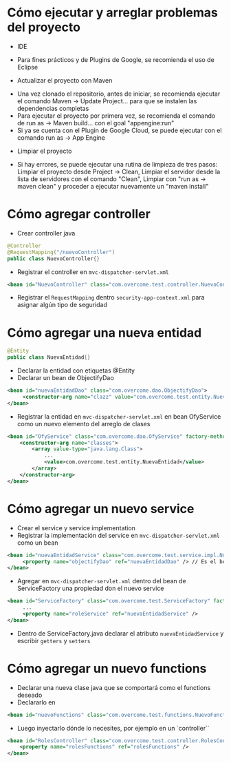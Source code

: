 
# Cómo ejecutar y arreglar problemas del proyecto
* IDE
- Para fines prácticos y de Plugins de Google, se recomienda el uso de Eclipse

* Actualizar el proyecto con Maven
- Una vez clonado el repositorio, antes de iniciar, se recomienda ejecutar el comando Maven -> Update Project... para que se instalen las dependencias completas
- Para ejecutar el proyecto por primera vez, se recomienda el comando de run as -> Maven build... con el goal "appengine:run" 
- Si ya se cuenta con el Plugin de Google Cloud, se puede ejecutar con el comando run as -> App Engine 

* Limpiar el proyecto
- Si hay errores, se puede ejecutar una rutina de limpieza de tres pasos: Limpiar el proyecto desde Project -> Clean, Limpiar el servidor desde la lista de servidores con el comando "Clean", Limpiar con "run as -> maven clean" y proceder a ejecutar nuevamente un "maven install"


# Cómo agregar controller
* Crear controller java
```java
@Controller
@RequestMapping("/nuevoController")
public class NuevoController{}
```
* Registrar el controller en `mvc-dispatcher-servlet.xml`
```xml
<bean id="NuevoController" class="com.overcome.test.controller.NuevoController" />
``` 
* Registrar el `RequestMapping` dentro  `security-app-context.xml` para asignar algún tipo de seguridad
 

# Cómo agregar una nueva entidad
```java
@Entity
public class NuevaEntidad{}
```
* Declarar la entidad con etiquetas @Entity
* Declarar un bean de ObjectifyDao
```xml
<bean id="nuevaEntidadDao" class="com.overcome.dao.ObjectifyDao">
     <constructor-arg name="clazz" value="com.overcome.test.entity.NuevaEntidad" />
</bean>
```
* Registrar la entidad en `mvc-dispatcher-servlet.xml` en bean OfyService como un nuevo elemento del arreglo de clases
```xml
<bean id="OfyService" class="com.overcome.dao.OfyService" factory-method="getInstance">
	<constructor-arg name="classes">
		<array value-type="java.lang.Class">
            ...
			<value>com.overcome.test.entity.NuevaEntidad</value>
		</array>
	</constructor-arg>
</bean>
```

# Cómo agregar un nuevo service
* Crear el service y service implementation 
* Registrar la implementación del service en `mvc-dispatcher-servlet.xml` como un bean
```xml
<bean id="nuevaEntidadService" class="com.overcome.test.service.impl.NuevaEntidadImpl">
     <property name="objectifyDao" ref="nuevaEntidadDao" /> // Es el bean que se declaró al registrar el bean del nueva entidad
</bean>
```
* Agregar en `mvc-dispatcher-servlet.xml` dentro del bean de ServiceFactory una propiedad don el nuevo service
``` xml
<bean id="ServiceFactory" class="com.overcome.test.ServiceFactory" factory-method="getInstance">
	 ...
     <property name="roleService" ref="nuevaEntidadService" />
</bean>
```
* Dentro de ServiceFactory.java declarar el atributo `nuevaEntidadService` y escribir `getters` y `setters`

# Cómo agregar un nuevo functions
* Declarar una nueva clase java que se comportará como el functions deseado
* Declararlo en 
```xml
<bean id="nuevoFunctions" class="com.overcome.test.functions.NuevoFunctions" />
```
* Luego inyectarlo dónde lo necesites, por ejemplo en un `controller``
```xml
<bean id="RolesController" class="com.overcome.test.controller.RolesController">
	<property name="rolesFunctions" ref="rolesFunctions" />
</bean>
```


